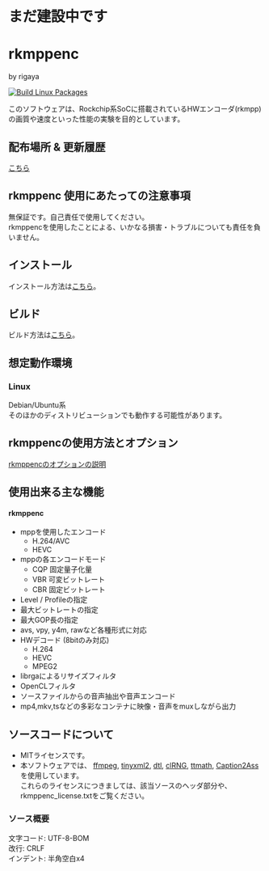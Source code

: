 # まだ建設中です

# rkmppenc  
by rigaya

[![Build Linux Packages](https://github.com/rigaya/rkmppenc/actions/workflows/build_packages.yml/badge.svg)](https://github.com/rigaya/rkmppenc/actions/workflows/build_packages.yml)  

このソフトウェアは、Rockchip系SoCに搭載されているHWエンコーダ(rkmpp)の画質や速度といった性能の実験を目的としています。  

## 配布場所 & 更新履歴
[こちら](https://github.com/rigaya/rkmppenc/releases)  

## rkmppenc 使用にあたっての注意事項
無保証です。自己責任で使用してください。  
rkmppencを使用したことによる、いかなる損害・トラブルについても責任を負いません。

## インストール
インストール方法は[こちら](./Install.ja.md)。

## ビルド
ビルド方法は[こちら](./Build.ja.md)。

## 想定動作環境

### Linux
Debian/Ubuntu系  
  そのほかのディストリビューションでも動作する可能性があります。

## rkmppencの使用方法とオプション  
[rkmppencのオプションの説明](./rkmppenc_Options.ja.md)


## 使用出来る主な機能
#### rkmppenc
- mppを使用したエンコード
   - H.264/AVC
   - HEVC
- mppの各エンコードモード
   - CQP       固定量子化量
   - VBR       可変ビットレート
   - CBR       固定ビットレート
- Level / Profileの指定
- 最大ビットレートの指定
- 最大GOP長の指定
- avs, vpy, y4m, rawなど各種形式に対応
- HWデコード (8bitのみ対応)
  - H.264
  - HEVC
  - MPEG2
- librgaによるリサイズフィルタ
- OpenCLフィルタ
- ソースファイルからの音声抽出や音声エンコード
- mp4,mkv,tsなどの多彩なコンテナに映像・音声をmuxしながら出力


## ソースコードについて
- MITライセンスです。
- 本ソフトウェアでは、
  [ffmpeg](https://ffmpeg.org/),
  [tinyxml2](http://www.grinninglizard.com/tinyxml2/),
  [dtl](https://github.com/cubicdaiya/dtl),
  [clRNG](https://github.com/clMathLibraries/clRNG),
  [ttmath](http://www.ttmath.org/),
  [Caption2Ass](https://github.com/maki-rxrz/Caption2Ass_PCR)を使用しています。  
  これらのライセンスにつきましては、該当ソースのヘッダ部分や、rkmppenc_license.txtをご覧ください。

### ソース概要
文字コード: UTF-8-BOM  
改行: CRLF  
インデント: 半角空白x4
